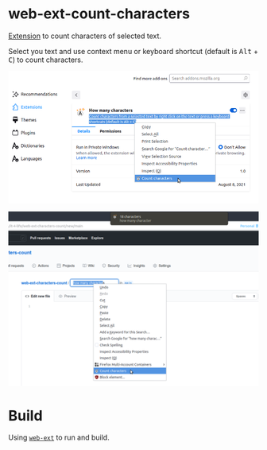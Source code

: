 # web-ext-count-characters

[Extension](https://addons.mozilla.org/en-US/firefox/addon/how-many-characters/) to count characters of selected text.

Select you text and use context menu or keyboard shortcut (default is <kbd>Alt</kbd> + <kbd>C</kbd>) to count characters.

![](screenshots/preview-1.png)

![](screenshots/preview-2.png)

# Build

Using [`web-ext`](https://github.com/mozilla/web-ext) to run and build.
